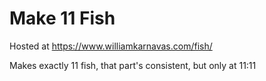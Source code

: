 # Make 11 Fish

Hosted at https://www.williamkarnavas.com/fish/

Makes exactly 11 fish, that part's consistent, but only at 11:11